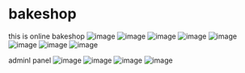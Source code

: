 # bakeshop
this is online bakeshop 
![image](https://user-images.githubusercontent.com/38360147/173220704-4b1d456d-a6dc-4560-a4ef-2778a4377bb1.png)
![image](https://user-images.githubusercontent.com/38360147/173220744-f7c7cbc2-3ca4-411d-b336-574246022d9a.png)
![image](https://user-images.githubusercontent.com/38360147/174762001-30f85a65-d4a7-4d40-b060-8db50a3d0432.png)
![image](https://user-images.githubusercontent.com/38360147/175775250-74e3fcbe-3130-4d25-96ec-53c4ef5d7c4a.png)
![image](https://user-images.githubusercontent.com/38360147/175775828-8b93eb65-842d-4803-b8d7-e133bdc51380.png)
![image](https://user-images.githubusercontent.com/38360147/176435568-e99d0891-8be1-4d40-b113-de41bb7b229b.png)
![image](https://user-images.githubusercontent.com/38360147/176435934-141e3de4-1d70-4b3c-a267-198115ac042e.png)
![image](https://user-images.githubusercontent.com/38360147/176435949-68d44c1e-53dd-4565-9fe2-67ff78a41b32.png)

adminl panel 
![image](https://user-images.githubusercontent.com/38360147/181234573-d75d6079-a3d8-4a39-a45c-ce1e88836f14.png)
![image](https://user-images.githubusercontent.com/38360147/181234727-2064ff97-5a50-47d7-8362-baea5c0ff504.png)
![image](https://user-images.githubusercontent.com/38360147/181234767-1a46d4ff-31d5-43ff-a0f9-9576e8b58535.png)
![image](https://user-images.githubusercontent.com/38360147/178992927-8b6b5032-ac94-42ab-9a5e-d70973809f11.png)



